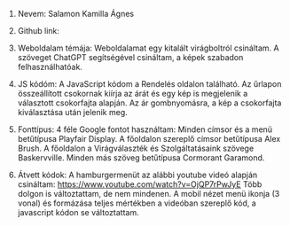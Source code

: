1. Nevem: 
Salamon Kamilla Ágnes

2. Github link:


3. Weboldalam témája:
Weboldalamat egy kitalált virágboltról csináltam. A szöveget ChatGPT segítségével csináltam, a képek szabadon felhasználhatóak. 

4. JS kódóm: 
A JavaScript kódom a Rendelés oldalon található. Az űrlapon összeállított csokornak kiírja az árát és egy kép is megjelenik a választott csokorfajta alapján. Az ár gombnyomásra, a kép a csokorfajta kiválasztása után jelenik meg.

5. Fonttípus:
4 féle Google fontot használtam: 
Minden címsor és a menü betűtípusa Playfair Display. 
A főoldalon szereplő címsor betűtípusa Alex Brush.
A főoldalon a Virágválaszték és Szolgáltatásaink szövege Baskervville.
Minden más szöveg betűtípusa Cormorant Garamond.


6. Átvett kódok:
A hamburgermenüt az alábbi youtube videó alapján csináltam: https://www.youtube.com/watch?v=OjQP7rPwJyE
Több dolgon is változtattam, de nem mindenen. A mobil nézet menü ikonja (3 vonal) és formázása teljes mértékben a videóban szereplő kód, a javascript kódon se változtattam.